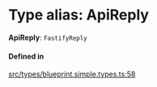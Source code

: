 # Type alias: ApiReply

 **ApiReply**: `FastifyReply`

#### Defined in

[src/types/blueprint.simple.types.ts:58](https://github.com/zjayers/AssembleJS/blob/b7f8979/src/types/blueprint.simple.types.ts#L58)
